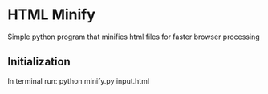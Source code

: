 HTML Minify
========

Simple python program that minifies html files for faster browser processing

Initialization
--------------
In terminal run: 
  python minify.py input.html